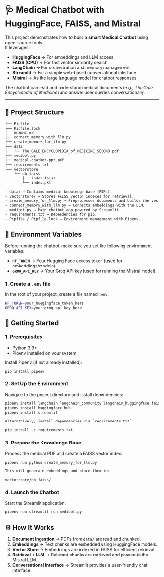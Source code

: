 # 🩺 Medical Chatbot with HuggingFace, FAISS, and Mistral

This project demonstrates how to build a **smart Medical Chatbot** using open-source tools.  
It leverages:

- **HuggingFace** → For embeddings and LLM access  
- **FAISS (CPU)** → For fast vector similarity search  
- **LangChain** → For orchestration and memory management  
- **Streamlit** → For a simple web-based conversational interface  
- **Mistral** → As the large language model for chatbot responses  

The chatbot can read and understand medical documents (e.g., *The Gale Encyclopedia of Medicine*) and answer user queries conversationally.  

---

## 📂 Project Structure

```bash
├── Pipfile
├── Pipfile.lock
├── README.md
├── connect_memory_with_llm.py
├── create_memory_for_llm.py
├── data
│   └── The_GALE_ENCYCLOPEDIA_of_MEDICINE_SECOND.pdf
├── medibot.py
├── medical-chatbot-ppt.pdf
├── requirements.txt
└── vectorstore
    └── db_faiss
        ├── index.faiss
        └── index.pkl

- data/ → Contains medical knowledge base (PDFs).  
- vectorstore/ → Stores FAISS vector indexes for retrieval.  
- create_memory_for_llm.py → Preprocesses documents and builds the vector store.  
- connect_memory_with_llm.py → Connects embeddings with the LLM.  
- medibot.py → Main chatbot app powered by Streamlit.  
- requirements.txt → Dependencies for pip.  
- Pipfile / Pipfile.lock → Environment management with Pipenv.  

```
## 🔑 Environment Variables

Before running the chatbot, make sure you set the following environment variables:

- **`HF_TOKEN`** → Your Hugging Face access token (used for embeddings/models).  
- **`GROQ_API_KEY`** → Your Groq API key (used for running the Mistral model).  

### 1. Create a `.env` file

In the root of your project, create a file named `.env`:

```bash
HF_TOKEN=your_huggingface_token_here
GROQ_API_KEY=your_groq_api_key_here
```

## 🚀 Getting Started

### 1. Prerequisites

- Python 3.9+  
- [Pipenv](https://pipenv.pypa.io/en/latest/) installed on your system  

Install Pipenv (if not already installed):

```bash
pip install pipenv
```

### 2. Set Up the Environment

Navigate to the project directory and install dependencies:

```bash
pipenv install langchain langchain_community langchain_huggingface faiss-cpu pypdf
pipenv install huggingface_hub
pipenv install streamlit

Alternatively, install dependencies via `requirements.txt`:

pip install -r requirements.txt
```
### 3. Prepare the Knowledge Base

Process the medical PDF and create a FAISS vector index:

```bash
pipenv run python create_memory_for_llm.py

This will generate embeddings and store them in:

vectorstore/db_faiss/
```
### 4. Launch the Chatbot

Start the Streamlit application:

```bash
pipenv run streamlit run medibot.py
```

## ⚙️ How It Works

1. **Document Ingestion** → PDFs from `data/` are read and chunked.  
2. **Embeddings** → Text chunks are embedded using HuggingFace models.  
3. **Vector Store** → Embeddings are indexed in FAISS for efficient retrieval.  
4. **Retrieval + LLM** → Relevant chunks are retrieved and passed to the Mistral LLM.  
5. **Conversational Interface** → Streamlit provides a user-friendly chat interface.  

